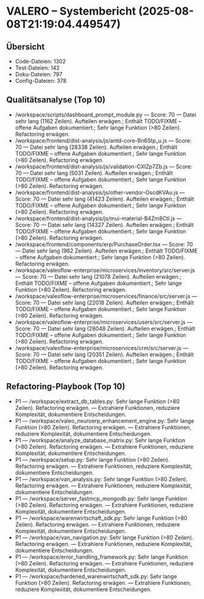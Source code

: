 # VALERO – Systembericht (2025-08-08T21:19:04.449547)

## Übersicht
- Code-Dateien: 1302
- Test-Dateien: 142
- Doku-Dateien: 797
- Config-Dateien: 378

## Qualitätsanalyse (Top 10)
- /workspace/scripts/dashboard_prompt_module.py — Score: 70 — Datei sehr lang (1162 Zeilen). Aufteilen erwägen.; Enthält TODO/FIXME – offene Aufgaben dokumentiert.; Sehr lange Funktion (>80 Zeilen). Refactoring erwägen.
- /workspace/frontend/dist-analysis/js/antd-core-Bn6Stp_u.js — Score: 70 — Datei sehr lang (28338 Zeilen). Aufteilen erwägen.; Enthält TODO/FIXME – offene Aufgaben dokumentiert.; Sehr lange Funktion (>80 Zeilen). Refactoring erwägen.
- /workspace/frontend/dist-analysis/js/validation-CXIZp7Zb.js — Score: 70 — Datei sehr lang (5031 Zeilen). Aufteilen erwägen.; Enthält TODO/FIXME – offene Aufgaben dokumentiert.; Sehr lange Funktion (>80 Zeilen). Refactoring erwägen.
- /workspace/frontend/dist-analysis/js/other-vendor-OscdKVAu.js — Score: 70 — Datei sehr lang (41423 Zeilen). Aufteilen erwägen.; Enthält TODO/FIXME – offene Aufgaben dokumentiert.; Sehr lange Funktion (>80 Zeilen). Refactoring erwägen.
- /workspace/frontend/dist-analysis/js/mui-material-B4Zm8Ctl.js — Score: 70 — Datei sehr lang (14327 Zeilen). Aufteilen erwägen.; Enthält TODO/FIXME – offene Aufgaben dokumentiert.; Sehr lange Funktion (>80 Zeilen). Refactoring erwägen.
- /workspace/frontend/components/erp/PurchaseOrder.tsx — Score: 70 — Datei sehr lang (962 Zeilen). Aufteilen erwägen.; Enthält TODO/FIXME – offene Aufgaben dokumentiert.; Sehr lange Funktion (>80 Zeilen). Refactoring erwägen.
- /workspace/valeoflow-enterprise/microservices/inventory/src/server.js — Score: 70 — Datei sehr lang (21078 Zeilen). Aufteilen erwägen.; Enthält TODO/FIXME – offene Aufgaben dokumentiert.; Sehr lange Funktion (>80 Zeilen). Refactoring erwägen.
- /workspace/valeoflow-enterprise/microservices/finance/src/server.js — Score: 70 — Datei sehr lang (22018 Zeilen). Aufteilen erwägen.; Enthält TODO/FIXME – offene Aufgaben dokumentiert.; Sehr lange Funktion (>80 Zeilen). Refactoring erwägen.
- /workspace/valeoflow-enterprise/microservices/users/src/server.js — Score: 70 — Datei sehr lang (28048 Zeilen). Aufteilen erwägen.; Enthält TODO/FIXME – offene Aufgaben dokumentiert.; Sehr lange Funktion (>80 Zeilen). Refactoring erwägen.
- /workspace/valeoflow-enterprise/microservices/crm/src/server.js — Score: 70 — Datei sehr lang (20351 Zeilen). Aufteilen erwägen.; Enthält TODO/FIXME – offene Aufgaben dokumentiert.; Sehr lange Funktion (>80 Zeilen). Refactoring erwägen.

## Refactoring-Playbook (Top 10)
- P1 — /workspace/extract_db_tables.py: Sehr lange Funktion (>80 Zeilen). Refactoring erwägen. — Extrahiere Funktionen, reduziere Komplexität, dokumentiere Entscheidungen.
- P1 — /workspace/valeo_neuroerp_enhancement_engine.py: Sehr lange Funktion (>80 Zeilen). Refactoring erwägen. — Extrahiere Funktionen, reduziere Komplexität, dokumentiere Entscheidungen.
- P1 — /workspace/analyze_database_matrix.py: Sehr lange Funktion (>80 Zeilen). Refactoring erwägen. — Extrahiere Funktionen, reduziere Komplexität, dokumentiere Entscheidungen.
- P1 — /workspace/setup.py: Sehr lange Funktion (>80 Zeilen). Refactoring erwägen. — Extrahiere Funktionen, reduziere Komplexität, dokumentiere Entscheidungen.
- P1 — /workspace/van_analysis.py: Sehr lange Funktion (>80 Zeilen). Refactoring erwägen. — Extrahiere Funktionen, reduziere Komplexität, dokumentiere Entscheidungen.
- P1 — /workspace/server_fastmcp_mongodb.py: Sehr lange Funktion (>80 Zeilen). Refactoring erwägen. — Extrahiere Funktionen, reduziere Komplexität, dokumentiere Entscheidungen.
- P1 — /workspace/warenwirtschaft_sdk.py: Sehr lange Funktion (>80 Zeilen). Refactoring erwägen. — Extrahiere Funktionen, reduziere Komplexität, dokumentiere Entscheidungen.
- P1 — /workspace/van_navigation.py: Sehr lange Funktion (>80 Zeilen). Refactoring erwägen. — Extrahiere Funktionen, reduziere Komplexität, dokumentiere Entscheidungen.
- P1 — /workspace/error_handling_framework.py: Sehr lange Funktion (>80 Zeilen). Refactoring erwägen. — Extrahiere Funktionen, reduziere Komplexität, dokumentiere Entscheidungen.
- P1 — /workspace/hardened_warenwirtschaft_sdk.py: Sehr lange Funktion (>80 Zeilen). Refactoring erwägen. — Extrahiere Funktionen, reduziere Komplexität, dokumentiere Entscheidungen.